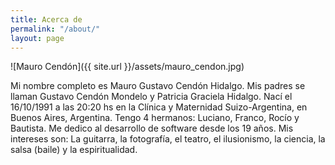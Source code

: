 ```yaml
---
title: Acerca de
permalink: "/about/"
layout: page
---
```


![Mauro Cendón]({{ site.url }}/assets/mauro_cendon.jpg)

Mi nombre completo es Mauro Gustavo Cendón Hidalgo. Mis padres se llaman Gustavo Cendón Mondelo y Patricia Graciela Hidalgo. Nací el 16/10/1991 a las 20:20 hs en la Clínica y Maternidad Suizo-Argentina, en Buenos Aires, Argentina. Tengo 4 hermanos: Luciano, Franco, Rocío y Bautista.
Me dedico al desarrollo de software desde los 19 años.
Mis intereses son: La guitarra, la fotografía, el teatro, el ilusionismo, la ciencia, la salsa (baile) y la espiritualidad.
